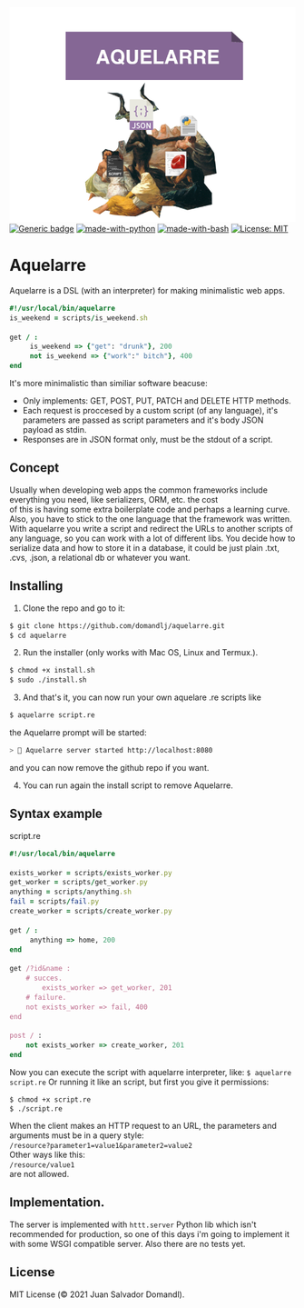 ![aquelarre](aquelarre.png "icon")
[![Generic badge](https://img.shields.io/badge/Progress-Early%20Development-Orange.svg)](https://shields.io/)
[![made-with-python](https://img.shields.io/badge/Made%20with-Python-1f425f.svg)](https://www.python.org/)
[![made-with-bash](https://img.shields.io/badge/Made%20with-Bash-1f425f.svg)](https://www.gnu.org/software/bash/)
[![License: MIT](https://img.shields.io/badge/License-MIT-yellow.svg)](https://opensource.org/licenses/MIT)

# Aquelarre

Aquelarre is a DSL (with an interpreter) for making minimalistic web apps. 
```ruby
#!/usr/local/bin/aquelarre
is_weekend = scripts/is_weekend.sh 

get / : 
     is_weekend => {"get": "drunk"}, 200
     not is_weekend => {"work":" bitch"}, 400
end
```

It's more minimalistic 
than similiar software beacuse:

* Only implements: GET, POST, PUT, PATCH and DELETE HTTP methods.
* Each request is proccesed by a custom script (of any language), it's 
parameters are passed as script parameters and it's body JSON payload as stdin.
* Responses are in JSON format only, must be the stdout of a script.

## Concept 
Usually when developing web apps the common frameworks include everything you need, like serializers, ORM, etc. the cost  
of this is having some extra boilerplate code and perhaps a learning curve. Also, you have to stick to the one language that 
the framework was written.  
With aquelarre you write a script and redirect the URLs to another scripts of any language, so you can work with a lot of different 
libs. You decide how to serialize data and how to store it in a database, it could be just plain .txt, .cvs, .json, a relational db or whatever you want.  

## Installing
1. Clone the repo and go to it: 
```sh
$ git clone https://github.com/domandlj/aquelarre.git 
$ cd aquelarre
```
2. Run the installer (only works with Mac OS, Linux and Termux.).
```sh
$ chmod +x install.sh
$ sudo ./install.sh
``` 

3. And that's it, you can now run your own aquelare .re scripts like
```sh
$ aquelarre script.re
```
the Aquelarre prompt will be started:
```sh
> 🐐 Aquelarre server started http://localhost:8080

```
and you can now remove the github repo if you want. 

4. You can run again the install script to remove Aquelarre. 

## Syntax example
script.re
```ruby
#!/usr/local/bin/aquelarre

exists_worker = scripts/exists_worker.py
get_worker = scripts/get_worker.py
anything = scripts/anything.sh
fail = scripts/fail.py
create_worker = scripts/create_worker.py

get / : 
     anything => home, 200 
end

get /?id&name :
    # succes.
        exists_worker => get_worker, 201 
    # failure.
	not exists_worker => fail, 400
end

post / : 
	not exists_worker => create_worker, 201
end
```
Now you can execute the script with aquelarre interpreter, like:
`$ aquelarre script.re`
Or running it like an script, but first you give it permissions:  
```
$ chmod +x script.re  
$ ./script.re  
```
When the client makes an HTTP request to an URL, the parameters and arguments must be in a query style:  
`/resource?parameter1=value1&parameter2=value2`   
Other ways like this:    
`/resource/value1`   
are not allowed.   


## Implementation.
The server is implemented with `httt.server` Python lib which isn't recommended for production, so one of this days 
i'm going to implement it with some WSGI compatible server.
Also there are no tests yet.

## License
MIT License (© 2021 Juan Salvador Domandl).

